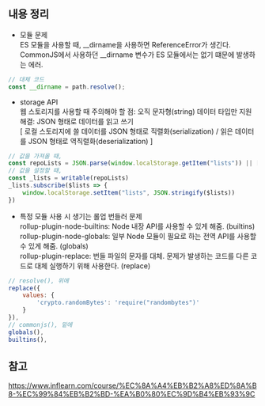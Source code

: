 
## 내용 정리

- 모듈 문제  
ES 모듈을 사용할 때, __dirname을 사용하면 ReferenceError가 생긴다.  
CommonJS에서 사용하던 __dirname 변수가 ES 모듈에서는 없기 떄문에 발생하는 에러.  
```javascript
// 대체 코드
const __dirname = path.resolve();
```

- storage API  
웹 스토리지를 사용할 때 주의해야 할 점: 오직 문자형(string) 데이터 타입만 지원  
해결: JSON 형태로 데이터를 읽고 쓰기  
[ 로컬 스토리지에 쓸 데이터를 JSON 형태로 직렬화(serialization) / 읽은 데이터를 JSON 형태로 역직렬화(deserialization) ]
```javascript
// 값을 가져올 때,
const repoLists = JSON.parse(window.localStorage.getItem("lists")) || []
// 값을 설정할 때,
const _lists = writable(repoLists)
_lists.subscribe($lists => {
    window.localStorage.setItem("lists", JSON.stringify($lists))
})
```

- 특정 모듈 사용 시 생기는 롤업 번들러 문제  
rollup-plugin-node-builtins: Node 내장 API를 사용할 수 있게 해줌. (builtins)  
rollup-plugin-node-globals: 일부 Node 모듈이 필요로 하는 전역 API를 사용할 수 있게 해줌. (globals)  
rollup-plugin-replace: 번들 파일의 문자를 대체. 문제가 발생하는 코드를 다른 코드로 대체 실행하기 위해 사용한다. (replace)  
```javascript
// resolve(), 위에
replace({
    values: {
        'crypto.randomBytes': 'require("randombytes")'
    }
}),
// commonjs(), 밑에
globals(),
builtins(),
```


## 참고
https://www.inflearn.com/course/%EC%8A%A4%EB%B2%A8%ED%8A%B8-%EC%99%84%EB%B2%BD-%EA%B0%80%EC%9D%B4%EB%93%9C